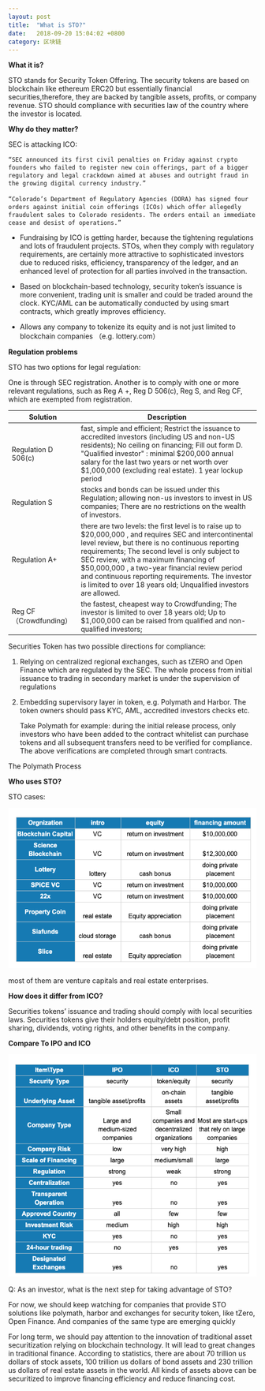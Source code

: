 ```yaml
---
layout: post
title:  "What is STO?"
date:   2018-09-20 15:04:02 +0800
category: 区块链
---
```


						
**What it is?**
					
STO stands for Security Token Offering. The security tokens are based on blockchain like ethereum ERC20 but essentially financial securities,therefore, they are backed by tangible assets, profits, or company revenue. STO should compliance with securities law of the country where the investor is located.


**Why do they matter?**

SEC is attacking ICO: 

    “SEC announced its first civil penalties on Friday against crypto founders who failed to register new coin offerings, part of a bigger regulatory and legal crackdown aimed at abuses and outright fraud in the growing digital currency industry.”
    
    “Colorado’s Department of Regulatory Agencies (DORA) has signed four orders against initial coin offerings (ICOs) which offer allegedly fraudulent sales to Colorado residents. The orders entail an immediate cease and desist of operations.”



- Fundraising by ICO is getting harder, because the tightening regulations and lots of fraudulent projects. STOs, when they comply with regulatory requirements, are certainly more attractive to sophisticated investors due to reduced risks, efficiency, transparency of the ledger, and an enhanced level of protection for all parties involved in the transaction.

- Based on blockchain-based technology, security token’s issuance is more convenient, trading unit is smaller and could be traded around the clock. KYC/AML can be automatically conducted by using smart contracts, which greatly improves efficiency.

- Allows any company to tokenize its equity and is not just limited to blockchain companies （e.g.  lottery.com）



**Regulation problems**

STO has two options for legal regulation:

One is through SEC registration. Another is to comply with one or more relevant regulations, such as Reg A +, Reg D 506(c), Reg S, and Reg CF, which are exempted from registration.

Solution|Description
---|---
Regulation D 506(c) | fast, simple and efficient; Restrict the issuance to accredited investors (including US and non-US residents); No ceiling on financing; Fill out form D. "Qualified investor" : minimal $200,000 annual salary for the last two years or net worth over $1,000,000 (excluding real estate). 1 year lockup period
Regulation S | stocks and bonds can be issued under this Regulation;  allowing non-us investors to invest in US companies; There are no restrictions on the wealth of investors.
Regulation A+ | there are two levels: the first level is to raise up to $20,000,000 , and requires SEC and intercontinental level review, but there is no continuous reporting requirements; The second level is only subject to SEC review, with a maximum financing of $50,000,000 , a two-year financial review period and continuous reporting requirements. The investor is limited to over 18 years old; Unqualified investors are allowed.
Reg CF（Crowdfunding）| the fastest, cheapest way to Crowdfunding; The investor is limited to over 18 years old; Up to $1,000,000 can be raised from qualified and non-qualified investors; 


Securities Token has two possible directions for compliance:

1. Relying on centralized regional exchanges, such as tZERO and Open Finance which are regulated by the SEC. The whole process from initial issuance to trading in secondary market is under the supervision of regulations

2.  Embedding supervisory layer in token, e.g. Polymath and Harbor. The token owners should pass KYC, AML, accredited investors checks etc. 

      Take Polymath for example: during the initial release process, only investors who have been added to the contract whitelist can purchase tokens and all subsequent transfers need to be verified for compliance. The above verifications are completed through smart contracts.



The Polymath Process


**Who uses STO?**

STO cases:

![](/assets/img/2018-09-20-sto-1.png)

most of them are venture capitals and real estate enterprises.

**How does it differ from ICO?**

Securities tokens’ issuance and trading should comply with local securities laws.
Securities tokens  give their holders equity/debt position, profit sharing, dividends, voting rights, and other benefits in the company. 

**Compare To IPO and ICO**

![](/assets/img/2018-09-20-sto-2.png)

Q: As an investor, what is the next step for taking advantage of STO?

For now, we should keep watching for companies that provide STO solutions like polymath, harbor and exchanges for security token, like tZero, Open Finance.
And companies of the same type are emerging quickly

For long term, we should pay attention to the innovation of  traditional asset securitization relying on  blockchain technology. It will lead to great changes in traditional finance. According to statistics, there are about 70 trillion us dollars of stock assets, 100 trillion us dollars of bond assets and 230 trillion us dollars of real estate assets in the world. All kinds of assets above can be securitized to improve financing efficiency and reduce financing cost.
